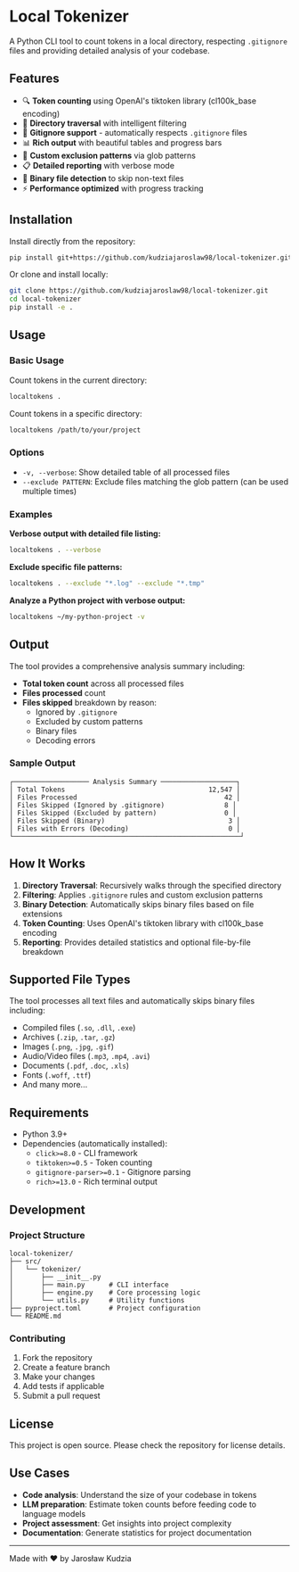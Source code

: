 # Local Tokenizer

A Python CLI tool to count tokens in a local directory, respecting `.gitignore` files and providing detailed analysis of your codebase.

## Features

- 🔍 **Token counting** using OpenAI's tiktoken library (cl100k_base encoding)
- 📁 **Directory traversal** with intelligent filtering
- 🚫 **Gitignore support** - automatically respects `.gitignore` files
- 📊 **Rich output** with beautiful tables and progress bars
- 🎯 **Custom exclusion patterns** via glob patterns
- 📋 **Detailed reporting** with verbose mode
- 🔧 **Binary file detection** to skip non-text files
- ⚡ **Performance optimized** with progress tracking

## Installation

Install directly from the repository:

```bash
pip install git+https://github.com/kudziajaroslaw98/local-tokenizer.git
```

Or clone and install locally:

```bash
git clone https://github.com/kudziajaroslaw98/local-tokenizer.git
cd local-tokenizer
pip install -e .
```

## Usage

### Basic Usage

Count tokens in the current directory:
```bash
localtokens .
```

Count tokens in a specific directory:
```bash
localtokens /path/to/your/project
```

### Options

- `-v, --verbose`: Show detailed table of all processed files
- `--exclude PATTERN`: Exclude files matching the glob pattern (can be used multiple times)

### Examples

**Verbose output with detailed file listing:**
```bash
localtokens . --verbose
```

**Exclude specific file patterns:**
```bash
localtokens . --exclude "*.log" --exclude "*.tmp"
```

**Analyze a Python project with verbose output:**
```bash
localtokens ~/my-python-project -v
```

## Output

The tool provides a comprehensive analysis summary including:

- **Total token count** across all processed files
- **Files processed** count
- **Files skipped** breakdown by reason:
  - Ignored by `.gitignore`
  - Excluded by custom patterns
  - Binary files
  - Decoding errors

### Sample Output

```
┌─────────────────── Analysis Summary ───────────────────┐
│ Total Tokens                                    12,547 │
│ Files Processed                                     42 │
│ Files Skipped (Ignored by .gitignore)               8 │
│ Files Skipped (Excluded by pattern)                 0 │
│ Files Skipped (Binary)                               3 │
│ Files with Errors (Decoding)                         0 │
└─────────────────────────────────────────────────────────┘
```

## How It Works

1. **Directory Traversal**: Recursively walks through the specified directory
2. **Filtering**: Applies `.gitignore` rules and custom exclusion patterns
3. **Binary Detection**: Automatically skips binary files based on file extensions
4. **Token Counting**: Uses OpenAI's tiktoken library with cl100k_base encoding
5. **Reporting**: Provides detailed statistics and optional file-by-file breakdown

## Supported File Types

The tool processes all text files and automatically skips binary files including:
- Compiled files (`.so`, `.dll`, `.exe`)
- Archives (`.zip`, `.tar`, `.gz`)
- Images (`.png`, `.jpg`, `.gif`)
- Audio/Video files (`.mp3`, `.mp4`, `.avi`)
- Documents (`.pdf`, `.doc`, `.xls`)
- Fonts (`.woff`, `.ttf`)
- And many more...

## Requirements

- Python 3.9+
- Dependencies (automatically installed):
  - `click>=8.0` - CLI framework
  - `tiktoken>=0.5` - Token counting
  - `gitignore-parser>=0.1` - Gitignore parsing
  - `rich>=13.0` - Rich terminal output

## Development

### Project Structure

```
local-tokenizer/
├── src/
│   └── tokenizer/
│       ├── __init__.py
│       ├── main.py      # CLI interface
│       ├── engine.py    # Core processing logic
│       └── utils.py     # Utility functions
├── pyproject.toml       # Project configuration
└── README.md
```

### Contributing

1. Fork the repository
2. Create a feature branch
3. Make your changes
4. Add tests if applicable
5. Submit a pull request

## License

This project is open source. Please check the repository for license details.

## Use Cases

- **Code analysis**: Understand the size of your codebase in tokens
- **LLM preparation**: Estimate token counts before feeding code to language models
- **Project assessment**: Get insights into project complexity
- **Documentation**: Generate statistics for project documentation

---

Made with ❤️ by Jarosław Kudzia
